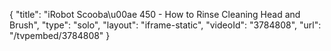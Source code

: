 {
    "title": "iRobot Scooba\u00ae 450 - How to Rinse Cleaning Head and Brush",
    "type": "solo",
    "layout": "iframe-static",
    "videoId": "3784808",
    "url": "\/tvpembed\/3784808"
}